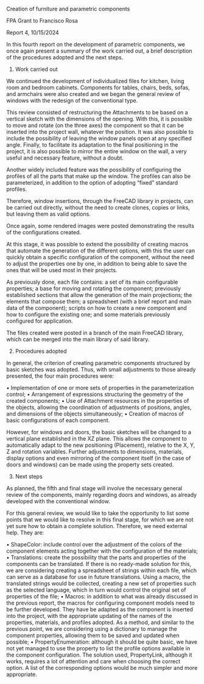 Creation of furniture and parametric components

FPA Grant to Francisco Rosa

Report 4, 10/15/2024

In this fourth report on the development of parametric components, we once again present a summary of the work carried out, a brief description of the procedures adopted and the next steps.

1. Work carried out

We continued the development of individualized files for kitchen, living room and bedroom cabinets. Components for tables, chairs, beds, sofas, and armchairs were also created and we began the general review of windows with the redesign of the conventional type.

This review consisted of restructuring the Attachments to be based on a vertical sketch with the dimensions of the opening. With this, it is possible to move and rotate (on the three axes) the component so that it can be inserted into the project wall, whatever the position. It was also possible to include the possibility of leaving the window panels open at any specified angle. Finally, to facilitate its adaptation to the final positioning in the project, it is also possible to mirror the entire window on the wall, a very useful and necessary feature, without a doubt.

Another widely included feature was the possibility of configuring the profiles of all the parts that make up the window. The profiles can also be parameterized, in addition to the option of adopting “fixed” standard profiles.

Therefore, window insertions, through the FreeCAD library in projects, can be carried out directly, without the need to create clones, copies or links, but leaving them as valid options.

Once again, some rendered images were posted demonstrating the results of the configurations created.

At this stage, it was possible to extend the possibility of creating macros that automate the generation of the different options, with this the user can quickly obtain a specific configuration of the component, without the need to adjust the properties one by one, in addition to being able to save the ones that will be used most in their projects.

As previously done, each file contains: a set of its main configurable properties; a base for moving and rotating the component; previously established sections that allow the generation of the main projections; the elements that compose them; a spreadsheet (with a brief report and main data of the component); scripts on how to create a new component and how to configure the existing one; and some materials previously configured for application.

The files created were posted in a branch of the main FreeCAD library, which can be merged into the main library of said library.

2. Procedures adopted

In general, the criterion of creating parametric components structured by basic sketches was adopted. Thus, with small adjustments to those already presented, the four main procedures were:

• Implementation of one or more sets of properties in the parameterization control;
• Arrangement of expressions structuring the geometry of the created components;
• Use of Attachment resources in the properties of the objects, allowing the coordination of adjustments of positions, angles, and dimensions of the objects simultaneously;
• Creation of macros of basic configurations of each component.

However, for windows and doors, the basic sketches will be changed to a vertical plane established in the XZ plane. This allows the component to automatically adapt to the new positioning (Placement), relative to the X, Y, Z and rotation variables. Further adjustments to dimensions, materials, display options and even mirroring of the component itself (in the case of doors and windows) can be made using the property sets created.

3. Next steps

As planned, the fifth and final stage will involve the necessary general review of the components, mainly regarding doors and windows, as already developed with the conventional window.

For this general review, we would like to take the opportunity to list some points that we would like to resolve in this final stage, for which we are not yet sure how to obtain a complete solution. Therefore, we need external help. They are:

• ShapeColor: include control over the adjustment of the colors of the component elements acting together with the configuration of the materials;
• Translations: create the possibility that the parts and properties of the components can be translated. If there is no ready-made solution for this, we are considering creating a spreadsheet of strings within each file, which can serve as a database for use in future translations. Using a macro, the translated strings would be collected, creating a new set of properties such as the selected language, which in turn would control the original set of properties of the file;
• Macros: in addition to what was already discussed in the previous report, the macros for configuring component models need to be further developed. They have be adapted as the component is inserted into the project, with the appropriate updating of the names of the properties, materials, and profiles adopted. As a method, and similar to the previous point, we are considering using a dictionary to manage the component properties, allowing them to be saved and updated when possible;
• PropertyEnumeration: although it should be quite basic, we have not yet managed to use the property to list the profile options available in the component configuration. The solution used, PropertyLink, although it works, requires a lot of attention and care when choosing the correct option. A list of the corresponding options would be much simpler and more appropriate.
